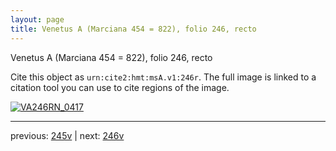 ```yaml
---
layout: page
title: Venetus A (Marciana 454 = 822), folio 246, recto
---
```


Venetus A (Marciana 454 = 822), folio 246, recto

Cite this object as `urn:cite2:hmt:msA.v1:246r`.  The full image is linked to a citation tool you can use to cite regions of the image.

[![VA246RN_0417](http://www.homermultitext.org/iipsrv?IIIF=/project/homer/pyramidal/deepzoom/hmt/vaimg/2017a/VA246RN_0417.tif/full/800,/0/default.jpg)](http://www.homermultitext.org/ict2/?urn=urn:cite2:hmt:vaimg.2017a:VA246RN_0417) 

---

previous:  [245v](../245v/) | next: [246v](../246v/)